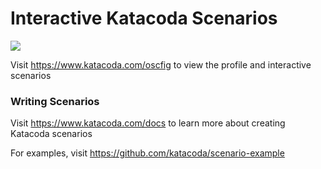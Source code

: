 # Interactive Katacoda Scenarios

[![](http://shields.katacoda.com/katacoda/oscfig/count.svg)](https://www.katacoda.com/oscfig "Get your profile on Katacoda.com")

Visit https://www.katacoda.com/oscfig to view the profile and interactive scenarios

### Writing Scenarios
Visit https://www.katacoda.com/docs to learn more about creating Katacoda scenarios

For examples, visit https://github.com/katacoda/scenario-example
